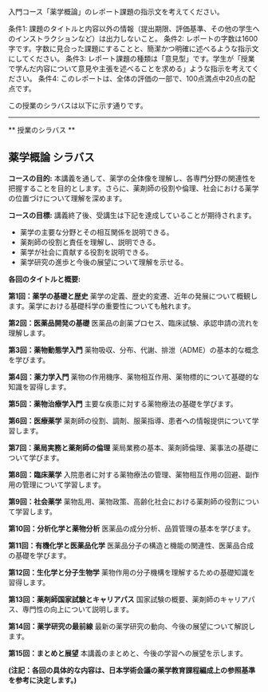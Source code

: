入門コース「薬学概論」のレポート課題の指示文を考えてください。

条件1: 課題のタイトルと内容以外の情報（提出期限、評価基準、その他の学生へのインストラクションなど）は出力しないこと。
条件2: レポートの字数は1600字です。字数に見合った課題にすることと、簡潔かつ明確に述べるような指示文にしてください。
条件3: レポート課題の種類は「意見型」です。学生が「授業で学んだ内容について意見や主張を述べることを求める」ような指示を考えてください。
条件4: このレポートは、全体の評価の一部で、100点満点中20点の配点です。

この授業のシラバスは以下に示す通りです。

---------------------------------------
** 授業のシラバス **
## 薬学概論 シラバス

**コースの目的:** 本講義を通して、薬学の全体像を理解し、各専門分野の関連性を把握することを目的とします。さらに、薬剤師の役割や倫理、社会における薬学の位置づけについて理解を深めます。

**コースの目標:**  講義終了後、受講生は下記を達成していることが期待されます。
* 薬学の主要な分野とその相互関係を説明できる。
* 薬剤師の役割と責任を理解し、説明できる。
* 薬学が社会に貢献する役割を説明できる。
* 薬学研究の進歩と今後の展望について理解を示せる。


**各回のタイトルと概要:**

**第1回：薬学の基礎と歴史**
薬学の定義、歴史的変遷、近年の発展について概観します。薬学における基礎科学の重要性についても触れます。

**第2回：医薬品開発の基礎**
医薬品の創薬プロセス、臨床試験、承認申請の流れを理解します。

**第3回：薬物動態学入門**
薬物吸収、分布、代謝、排泄（ADME）の基本的な概念を学びます。

**第4回：薬力学入門**
薬物の作用機序、薬物相互作用、薬物標的について基礎的な知識を習得します。

**第5回：薬物治療学入門**
主要な疾患に対する薬物療法の基礎を学びます。

**第6回：医療薬学**
薬剤師の役割、調剤、服薬指導、患者への情報提供について学習します。

**第7回：薬局実務と薬剤師の倫理**
薬局業務の基本、薬剤師倫理、薬事法の基礎について学びます。

**第8回：臨床薬学**
入院患者に対する薬物療法の管理、薬物相互作用の回避、副作用の管理について学習します。

**第9回：社会薬学**
薬物乱用、薬物政策、高齢化社会における薬剤師の役割について学習します。

**第10回：分析化学と薬物分析**
医薬品の成分分析、品質管理の基本を学びます。

**第11回：有機化学と医薬品化学**
医薬品分子の構造と機能の関連性、医薬品合成の基礎を学びます。

**第12回：生化学と分子生物学**
薬物作用の分子機構を理解するための基礎知識を習得します。

**第13回：薬剤師国家試験とキャリアパス**
国家試験の概要、薬剤師のキャリアパス、専門性の向上について説明します。

**第14回：薬学研究の最前線**
最新の薬学研究の動向、今後の展望について解説します。

**第15回：まとめと展望**
本講義のまとめと、今後の学習への展望を示します。


**(注記：各回の具体的な内容は、日本学術会議の薬学教育課程編成上の参照基準を参考に決定します。)**
